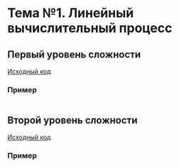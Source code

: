 # Тема №1. Линейный вычислительный процесс
## Первый уровень сложности
[Исходный код](task1.c)
### Пример
```

```
## Второй уровень сложности
[Исходный код](task2.c)
### Пример
```

```

